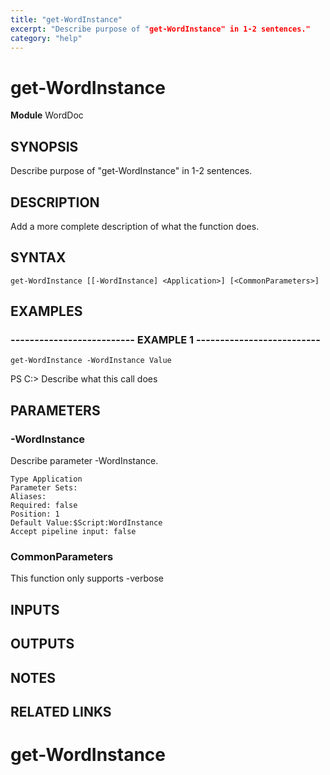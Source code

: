 ```yaml
---
title: "get-WordInstance"
excerpt: "Describe purpose of "get-WordInstance" in 1-2 sentences."
category: "help"
---
```


# get-WordInstance
**Module** WordDoc

## SYNOPSIS
Describe purpose of "get-WordInstance" in 1-2 sentences.

## DESCRIPTION
Add a more complete description of what the function does.

## SYNTAX

```
get-WordInstance [[-WordInstance] <Application>] [<CommonParameters>]
```


## EXAMPLES

### -------------------------- EXAMPLE 1 --------------------------


```
get-WordInstance -WordInstance Value
```
PS C:\>
Describe what this call does

## PARAMETERS

### -WordInstance

Describe parameter -WordInstance.

```
Type Application
Parameter Sets: 
Aliases: 
Required: false
Position: 1
Default Value:$Script:WordInstance
Accept pipeline input: false
```
### CommonParameters

This function only supports -verbose

## INPUTS

## OUTPUTS

## NOTES

## RELATED LINKS
# get-WordInstance

